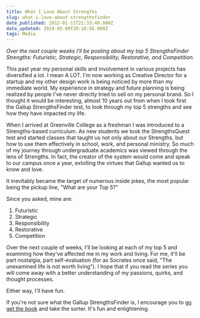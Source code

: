 ```yaml
---
title: What I Love About Strengths
slug: what-i-love-about-strengthsfinder
date_published: 2012-01-11T21:33:40.000Z
date_updated: 2019-05-09T20:18:56.000Z
tags: Media
---
```


*Over the next couple weeks I'll be posting about my top 5 StrengthsFinder Strengths: Futuristic, Strategic, Responsibility, Restorative, and Competition.*

This past year my personal skills and involvement in various projects has diversified a lot. I mean A LOT. I'm now working as Creative Director for a startup and my other design work is being noticed by more than my immediate world. My experience in strategy and future planning is being realized by people I've never directly tried to sell on my personal brand. So I thought it would be interesting, almost 10 years out from when I took first the Gallup StrengthsFinder test, to look through my top 5 strengths and see how they have impacted my life.

When I arrived at Greenville College as a freshman I was introduced to a Strengths-based curriculum. As new students we took the StrengthsQuest test and started classes that taught us not only about our Strengths, but how to use them effectively in school, work, and personal ministry. So much of my journey through undergraduate academics was viewed through the lens of Strengths. In fact, the creator of the system would come and speak to our campus once a year, extolling the virtues that Gallup wanted us to know and love.

It inevitably became the target of numerous inside jokes, the most popular being the pickup line, "What are your Top 5?"

Since you asked, mine are:

1. Futuristic
2. Strategic
3. Responsibility
4. Restorative
5. Competition

Over the next couple of weeks, I'll be looking at each of my top 5 and examining how they've affected me in my work and living. For me, it'll be part nostalgia, part self-evaluation (for as Socrates once said, "The unexamined life is not worth living"). I hope that if you read the series you will come away with a better understanding of my passions, quirks, and thought processes.

Either way, I'll have fun.

If you're not sure what the Gallup StrengthsFinder is, I encourage you to [go get the book](http://www.amazon.com/StrengthsFinder-2-0-Tom-Rath/dp/159562015X/ref=sr_1_1?s=books&amp;ie=UTF8&amp;qid=1326339059&amp;sr=1-1) and take the sorter. It's fun and enlightening.
